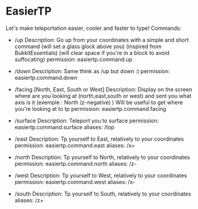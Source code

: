 # EasierTP
Let's make teleportation easier, cooler and faster to type!
Commands:
- /up <number of block>
Description: Go up from your coordinates with a simple and short command (will set a glass glock above you) (inspired from BukkitEssentials) (will clear space if you're in a block to avoid suffocating)
permission: easiertp.command.up

- /down <number of block>
Description: Same think as /up but down :)
permission: easiertp.command.down

- /facing [North, East, South or West]
Description: Display on the screen where are you looking at (north,east,south or west) and sent you what axis is it (exemple : North (z-negative) ) Will be useful to get where you're looking at to tp
permission: easiertp.command.facing

- /surface
Description: Teleport you to surface
permission: easiertp.command.surface
aliases: /top

- /east <number of block>
Description: Tp yourself to East, relatively to your coordinates
permission: easiertp.command.east
aliases: /x+

- /north <number of block>
Description: Tp yourself to North, relatively to your coordinates
permission: easiertp.command.north
aliases: /z-

- /west <number of block>
Description: Tp yourself to West, relatively to your coordinates
permission: easiertp.command.west
aliases: /x-

- /south <number of block>
Description: Tp yourself to South, relatively to your coordinates
aliases: /z+

